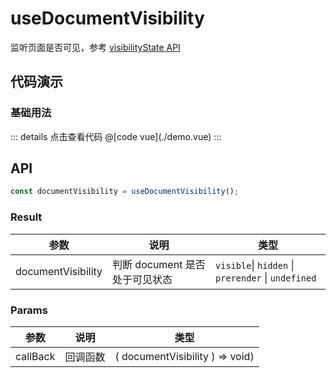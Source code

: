 # useDocumentVisibility

监听页面是否可见，参考 [visibilityState API](https://developer.mozilla.org/docs/Web/API/Document/visibilityState)

## 代码演示

### 基础用法

<Dom-useDocumentVisibility-demo />
::: details 点击查看代码
@[code vue](./demo.vue)
:::

## API

```typescript
const documentVisibility = useDocumentVisibility();
```

### Result

| 参数               | 说明                           | 类型                                               |
| ------------------ | ------------------------------ | -------------------------------------------------- |
| documentVisibility | 判断 document 是否处于可见状态 | `visible`\| `hidden` \| `prerender` \| `undefined` |

### Params

| 参数     | 说明     | 类型                            |
| -------- | -------- | ------------------------------- |
| callBack | 回调函数 | ( documentVisibility ) => void) |
